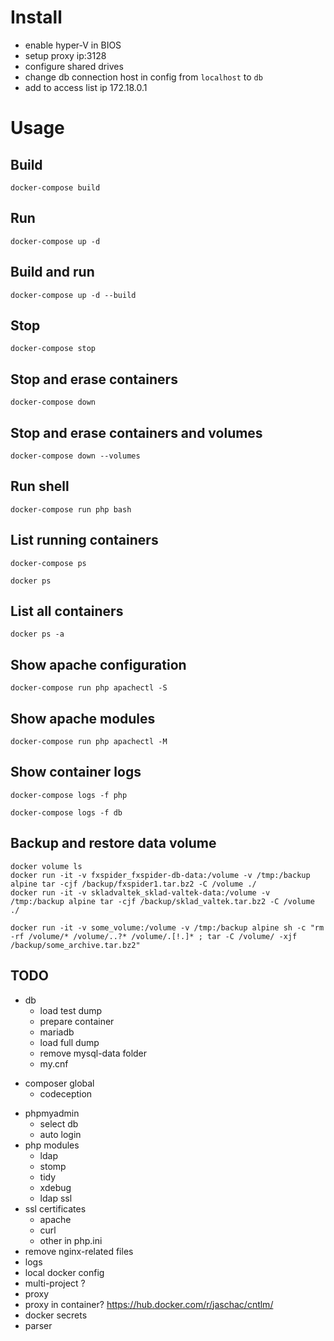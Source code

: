 Install
=======

* enable hyper-V in BIOS
* setup proxy ip:3128
* configure shared drives
* change db connection host in config from `localhost` to `db`
* add to access list ip 172.18.0.1

Usage
=====

Build
-----
```
docker-compose build
```

Run
---
```
docker-compose up -d
```

Build and run
-------------
```
docker-compose up -d --build
```

Stop
----
```
docker-compose stop
```

Stop and erase containers
-------------------------
```
docker-compose down
```

Stop and erase containers and volumes
-------------------------------------
```
docker-compose down --volumes
```

Run shell
---------
```
docker-compose run php bash
```

List running containers
-----------------------
```
docker-compose ps
```
```
docker ps
```

List all containers
-------------------
```
docker ps -a
```

Show apache configuration
-------------------------
```
docker-compose run php apachectl -S 
```

Show apache modules
-------------------
```
docker-compose run php apachectl -M 
```

Show container logs
-------------------------
```
docker-compose logs -f php 
```
```
docker-compose logs -f db 
```

Backup and restore data volume
------------------
```
docker volume ls
docker run -it -v fxspider_fxspider-db-data:/volume -v /tmp:/backup alpine tar -cjf /backup/fxspider1.tar.bz2 -C /volume ./
docker run -it -v skladvaltek_sklad-valtek-data:/volume -v /tmp:/backup alpine tar -cjf /backup/sklad_valtek.tar.bz2 -C /volume ./
```
```
docker run -it -v some_volume:/volume -v /tmp:/backup alpine sh -c "rm -rf /volume/* /volume/..?* /volume/.[!.]* ; tar -C /volume/ -xjf /backup/some_archive.tar.bz2"
```

TODO
----
* db
  + load test dump
  + prepare container
  + mariadb
  * load full dump
  + remove mysql-data folder
  * my.cnf
+ composer global
  + codeception
* phpmyadmin
  * select db
  * auto login
* php modules
  + ldap
  + stomp
  + tidy
  * xdebug
  * ldap ssl
* ssl certificates
  * apache
  * curl
  * other in php.ini
* remove nginx-related files
* logs
* local docker config
* multi-project ?
* proxy
* proxy in container? https://hub.docker.com/r/jaschac/cntlm/
* docker secrets
* parser
